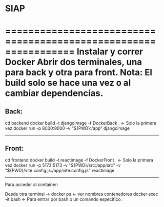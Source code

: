 # SIAP
================================================================
 Instalar y correr Docker
 Abrir dos terminales, una para back y otra para front.
 Nota: El build solo se hace una vez o al cambiar dependencias.
================================================================

## Back:

 cd backend
 docker build -t djangoimage -f DockerBack .         	<- Solo la primera vez
 docker run -p 8000:8000 -v "${PWD}:/app" djangoimage

 ----------------------------------------------------------------

## Front:

 cd frontend
 docker build -t reactimage -f DockerFront .		<- Solo la primera vez
 docker run -p 5173:5173 -v "${PWD}/src:/app/src" -v "${PWD}/vite.config.js:/app/vite.config.js" reactimage

 ----------------------------------------------------------------

 Para acceder al container:

 Desde otra terminal ->
 docker ps 			<- ver nombres contenedores
 docker exec -it <nombre> bash 	<- Para entrar por bash o un comando especifico.
